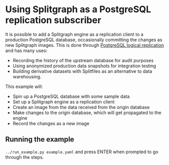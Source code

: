 # Using Splitgraph as a PostgreSQL replication subscriber

It is possible to add a Splitgraph engine as a replication client to a production PostgreSQL
database, occasionally committing the changes as new Splitgraph images. This is done through
[PostgreSQL logical replication](https://www.postgresql.org/docs/current/logical-replication.html)
and has many uses:

  * Recording the history of the upstream database for audit purposes
  * Using anonymized production data snapshots for integration testing
  * Building derivative datasets with Splitfiles as an alternative to data warehousing.
  
This example will:

* Spin up a PostgreSQL database with some sample data
* Set up a Splitgraph engine as a replication client
* Create an image from the data received from the origin database
* Make changes to the origin database, which will get propagated to the engine
* Record the changes as a new image

## Running the example

`../run_example.py example.yaml` and press ENTER when prompted to go through the steps.
